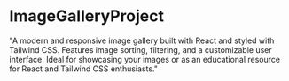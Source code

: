 # ImageGalleryProject
"A modern and responsive image gallery built with React and styled with Tailwind CSS. Features image  sorting, filtering, and a customizable user interface. Ideal for showcasing your images or as an educational resource for React and Tailwind CSS enthusiasts."
